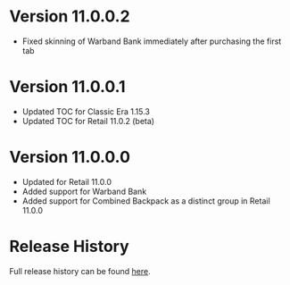 # Version 11.0.0.2

- Fixed skinning of Warband Bank immediately after purchasing the first tab

# Version 11.0.0.1

- Updated TOC for Classic Era 1.15.3
- Updated TOC for Retail 11.0.2 (beta)

# Version 11.0.0.0

- Updated for Retail 11.0.0
- Added support for Warband Bank
- Added support for Combined Backpack as a distinct group in Retail 11.0.0

# Release History

Full release history can be found [here](https://github.com/kstange/MasqueBlizzInv/wiki/Release-Notes).

